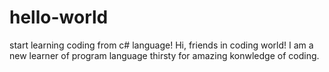 # hello-world
start learning coding from c# language! 
Hi, friends in coding world!
I am a new learner of program language thirsty for amazing konwledge of coding.
